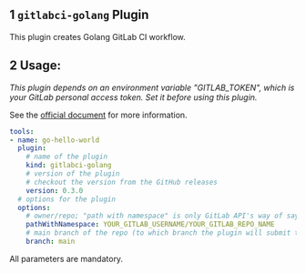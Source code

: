 ## 1 `gitlabci-golang` Plugin

This plugin creates Golang GitLab CI workflow.

## 2 Usage:

_This plugin depends on an environment variable "GITLAB_TOKEN", which is your GitLab personal access token. Set it before using this plugin._

See the [official document](https://docs.gitlab.com/ee/user/profile/personal_access_tokens.html) for more information.

```yaml
tools:
- name: go-hello-world
  plugin:
    # name of the plugin
    kind: gitlabci-golang
    # version of the plugin
    # checkout the version from the GitHub releases
    version: 0.3.0
  # options for the plugin
  options:
    # owner/repo; "path with namespace" is only GitLab API's way of saying the same thing; please change the values below.
    pathWithNamespace: YOUR_GITLAB_USERNAME/YOUR_GITLAB_REPO_NAME
    # main branch of the repo (to which branch the plugin will submit the workflows)
    branch: main
```

All parameters are mandatory.
